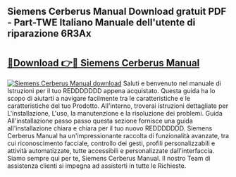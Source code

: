 ## Siemens Cerberus Manual Download gratuit PDF - Part-TWE Italiano Manuale dell'utente di riparazione 6R3Ax

# <h2><a href="http://dfddpv.blite.top/?on=Siemens+Cerberus+Manual">🔗Download 👉🔴 Siemens Cerberus Manual</a></h2>

[![Siemens Cerberus Manual download](https://i.imgur.com/lujVjoI.png)](http://dfddpv.blite.top/?on=Siemens+Cerberus+Manual)
Saluti e benvenuto nel manuale di Istruzioni per il tuo REDDDDDDD appena acquistato. Questa guida ha lo scopo di aiutarti a navigare facilmente tra le caratteristiche e le caratteristiche del tuo Prodotto. All'interno, troverai istruzioni dettagliate per L'installazione, L'uso, la manutenzione e la risoluzione dei problemi. Guida All'installazione passo passo questa sezione fornisce una guida all'installazione chiara e chiara per il tuo nuovo REDDDDDDD. Siemens Cerberus Manual ha un'impressionante raccolta di funzionalità avanzate, tra cui riconoscimento facciale, controllo dei gesti, profili personalizzabili e attività automatizzate, tutte accessibili e personalizzate dall'interfaccia. Siamo sempre qui per te, Siemens Cerberus Manual. Il nostro Team di assistenza clienti si impegna ad assisterti in tutte le Richieste.
